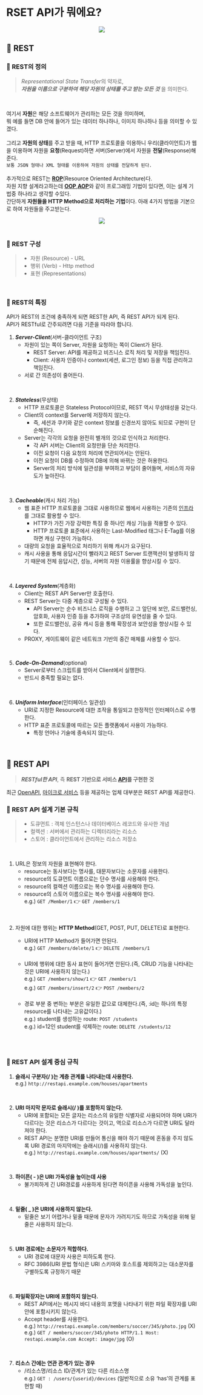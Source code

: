 # RSET API가 뭐에요?
<div align="center">
    <img src="rest.png">
</div>

## 🌈 REST
### 📍 REST의 정의
> *Representational State Transfer*의 약자로,<br>
***자원을 이름으로 구분하여 해당 자원의 상태를 주고 받는 모든 것*** 을 의미한다.

<br>

여기서 **자원**은 해당 소프트웨어가 관리하는 모든 것을 의미하며,<br>
뭐 예를 들면 DB 안에 들어가 있는 데이터 하나하나, 이미지 하나하나 등을 의미할 수 있겠다.<br><br>
그리고 **자원의 상태**를 주고 받을 때, HTTP 프로토콜을 이용하니 우리(클라이언트)가 웹을 이용하며 자원을 **요청**(Request)하면 서버(Server)에서 자원을 **전달**(Response)해준다.<br>
`보통 JSON 형태나 XML 형태를 이용하여 자원의 상태를 전달하게 된다.`
<br><br>
추가적으로 REST는 [**ROP**]()(Resource Oriented Architecture)다.<br>
자원 지향 설계라고하는데 [**OOP**](),[**AOP**]()와 같이 프로그래밍 기법이 있다면, 이는 설계 기법중 하나라고 생각할 수있다.<br>
간단하게 **자원들을 HTTP Method으로 처리하는 기법**이다. 아래 4가지 방법을 기본으로 하여 자원들을 주고받는다.<br>

<div align="center">
    <img src = "http_method.png">
</div>

<br>

### 📍 REST 구성
> * 자원 (Resource) - URL
> * 행위 (Verb) - Http method
> * 표현 (Representations)

<br>

### 📍 REST의 특징
API가 REST의 조건에 충족하게 되면 REST한 API, 즉 REST API가 되게 된다.<br>
API가 RESTful로 간주되려면 다음 기준을 따라야 합니다.<br>

1. ***Server-Client***(서버-클라이언트 구조)
    * 자원이 있는 쪽이 Server, 자원을 요청하는 쪽이 Client가 된다.
        * REST Server: API를 제공하고 비즈니스 로직 처리 및 저장을 책임진다.
        * Client: 사용자 인증이나 context(세션, 로그인 정보) 등을 직접 관리하고 책임진다.
    * 서로 간 의존성이 줄어든다.
<br>

2. ***Stateless***(무상태)
    * HTTP 프로토콜은 Stateless Protocol이므로, REST 역시 무상태성을 갖는다.
    * Client의 context를 Server에 저장하지 않는다.
        * 즉, 세션과 쿠키와 같은 context 정보를 신경쓰지 않아도 되므로 구현이 단순해진다.
    * Server는 각각의 요청을 완전히 별개의 것으로 인식하고 처리한다.
        * 각 API 서버는 Client의 요청만을 단순 처리한다.
        * 이전 요청이 다음 요청의 처리에 연관되어서는 안된다.
        * 이전 요청이 DB를 수정하여 DB에 의해 바뀌는 것은 허용한다.
        * Server의 처리 방식에 일관성을 부여하고 부담이 줄어들며, 서비스의 자유도가 높아진다.
<br>

3. ***Cacheable***(캐시 처리 가능)
    * 웹 표준 HTTP 프로토콜을 그대로 사용하므로 웹에서 사용하는 기존의 [인프라](https://github.com/songyouhyun/TIL/blob/master/ETC/ETC.md#%EC%9D%B8%ED%94%84%EB%9D%BC%EB%9E%80infrastructure)를 그대로 활용할 수 있다.
        * HTTP가 가진 가장 강력한 특징 중 하나인 캐싱 기능을 적용할 수 있다.
        * HTTP 프로토콜 표준에서 사용하는 Last-Modified 태그나 E-Tag를 이용하면 캐싱 구현이 가능하다.
    * 대량의 요청을 효율적으로 처리하기 위해 캐시가 요구된다.
    * 캐시 사용을 통해 응답시간이 빨라지고 REST Server 트랜잭션이 발생하지 않기 때문에 전체 응답시간, 성능, 서버의 자원 이용률을 향상시킬 수 있다.
<br>

4. ***Layered System***(계층화)
    * Client는 REST API Server만 호출한다.
    * REST Server는 다중 계층으로 구성될 수 있다.
        * API Server는 순수 비즈니스 로직을 수행하고 그 앞단에 보안, 로드밸런싱, 암호화, 사용자 인증 등을 추가하여 구조상의 유연성을 줄 수 있다.
        * 또한 로드밸런싱, 공유 캐시 등을 통해 확장성과 보안성을 향상시킬 수 있다.
    * PROXY, 게이트웨이 같은 네트워크 기반의 중간 매체를 사용할 수 있다.
<br>

5. ***Code-On-Demand***(optional)
    * Server로부터 스크립트를 받아서 Client에서 실행한다.
    * 반드시 충족할 필요는 없다.
<br>

6. ***Uniform Interface***(인터페이스 일관성)
    * URI로 지정한 Resource에 대한 조작을 통일되고 한정적인 인터페이스로 수행한다.
    * HTTP 표준 프로토콜에 따르는 모든 플랫폼에서 사용이 가능하다.
        * 특정 언어나 기술에 종속되지 않는다.
<br>


## 🌈 REST API
> ***RESTful한 API***, 즉 **REST 기반으로 서비스 [API](https://github.com/songyouhyun/TIL/blob/master/ETC/ETC.md#apiapplication-programming-interface%EB%9E%80)를 구현한 것**

최근 [OpenAPI](https://github.com/songyouhyun/TIL/blob/master/ETC/ETC.md#OpenAPI란), [마이크로 서비스](https://github.com/songyouhyun/TIL/blob/master/ETC/ETC.md#마이크로서비스란) 등을 제공하는 업체 대부분은 REST API를 제공한다.

### 📍 REST API 설계 기본 규칙
> * 도큐먼트 : 객체 인스턴스나 데이터베이스 레코드와 유사한 개념
> * 컬렉션 : 서버에서 관리하는 디렉터리라는 리소스
> * 스토어 : 클라이언트에서 관리하는 리소스 저장소

<br>

1. URL은 정보의 자원을 표현해야 한다.
    * resource는 동사보다는 명사를, 대문자보다는 소문자를 사용한다.
    * resource의 도큐먼트 이름으로는 단수 명사를 사용해야 한다.
    * resource의 컬렉션 이름으로는 복수 명사를 사용해야 한다.
    * resource의 스토어 이름으로는 복수 명사를 사용해야 한다.<br>
    e.g.) `GET /Member/1` 👉 `GET /members/1`
<br>

2. 자원에 대한 행위는 **HTTP Method**(GET, POST, PUT, DELETE)로 표현한다.
    * URI에 HTTP Method가 들어가면 안된다.<br>
    e.g.) `GET /members/delete/1` 👉 `DELETE /members/1`
    <br>
    
    * URI에 행위에 대한 동사 표현이 들어가면 안된다.(즉, CRUD 기능을 나타내는 것은 URI에 사용하지 않는다.)<br>
    e.g.) `GET /members/show/1` 👉 `GET /members/1`<br>
    e.g.) `GET /members/insert/2` 👉 `POST /members/2`
    <br>
    
    * 경로 부분 중 변하는 부분은 유일한 값으로 대체한다.(즉, :id는 하나의 특정 resource를 나타내는 고유값이다.)<br>
    e.g.) student를 생성하는 route: `POST /students`<br>
    e.g.) id=12인 student를 삭제하는 route: `DELETE /students/12`
    <br>
<br>

### 📍 REST API 설계 중심 규칙
1. **슬래시 구분자(/ )는 계층 관계를 나타내는데 사용한다.**<br>
    e.g.) `http://restapi.example.com/houses/apartments`
<br>

2. **URI 마지막 문자로 슬래시(/ )를 포함하지 않는다.**
    * URI에 포함되는 모든 글자는 리소스의 유일한 식별자로 사용되어야 하며 URI가 다르다는 것은 리소스가 다르다는 것이고, 역으로 리소스가 다르면 URI도 달라져야 한다.
    * REST API는 분명한 URI를 만들어 통신을 해야 하기 때문에 혼동을 주지 않도록 URI 경로의 마지막에는 슬래시(/)를 사용하지 않는다.<br>
    e.g.) `http://restapi.example.com/houses/apartments/` (X)
<br>

3. **하이픈( - )은 URI 가독성을 높이는데 사용**
    * 불가피하게 긴 URI경로를 사용하게 된다면 하이픈을 사용해 가독성을 높인다.
<br>

4. **밑줄( _ )은 URI에 사용하지 않는다.**
    * 밑줄은 보기 어렵거나 밑줄 때문에 문자가 가려지기도 하므로 가독성을 위해 밑줄은 사용하지 않는다.
<br>

5. **URI 경로에는 소문자가 적합하다.**
    * URI 경로에 대문자 사용은 피하도록 한다.
    * RFC 3986(URI 문법 형식)은 URI 스키마와 호스트를 제외하고는 대소문자를 구별하도록 규정하기 때문
<br>

6. **파일확장자는 URI에 포함하지 않는다.**
    * REST API에서는 메시지 바디 내용의 포맷을 나타내기 위한 파일 확장자를 URI 안에 포함시키지 않는다.
    * Accept header를 사용한다.<br>
    e.g.) `http://restapi.example.com/members/soccer/345/photo.jpg` (X)<br>
    e.g.) `GET / members/soccer/345/photo HTTP/1.1 Host: restapi.example.com Accept: image/jpg` (O)
<br>

7. **리소스 간에는 연관 관계가 있는 경우**
    * /리소스명/리소스 ID/관계가 있는 다른 리소스명<br>
    e.g.) `GET : /users/{userid}/devices` (일반적으로 소유 ‘has’의 관계를 표현할 때)
<br>
